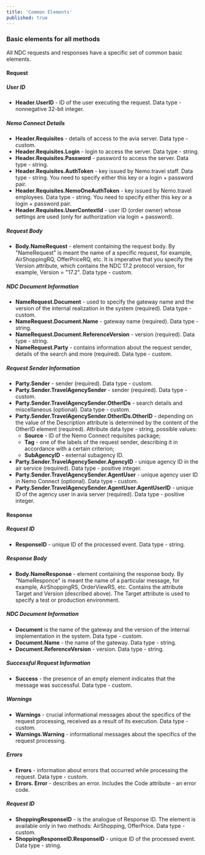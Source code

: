 ```yaml
---
title: 'Common Elements'
published: true
---
```


### Basic elements for all methods
All NDC requests and responses have a specific set of common basic elements.

#### Request

##### User ID
-  **Header.UserID** - ID of the user executing the request. Data type - nonnegative 32-bit integer.

##### Nemo Connect Details
-  **Header.Requisites** - details of access to the avia server. Data type - custom.
-  **Header.Requisites.Login** - login to access the server. Data type - string.
-  **Header.Requisites.Password** - password to access the server. Data type - string.
-  **Header.Requisites.AuthToken** - key issued by Nemo.travel staff. Data type - string. You need to specify either this key or a login + password pair.
-  **Header.Requisites.NemoOneAuthToken** - key issued by Nemo.travel employees. Data type - string. You need to specify either this key or a login + password pair.
-  **Header.Requisites.UserContextId** - user ID (order owner) whose settings are used (only for authorization via login + password).

##### Request Body
-  **Body.NameRequest** - element containing the request body. By "NameRequest" is meant the name of a specific request, for example, AirShoppingRQ, OfferPriceRQ, etc. It is imperative that you specify the Version attribute, which contains the NDC 17.2 protocol version, for example, Version = "17.2". Data type - custom.

##### NDC Document Information
- **NameRequest.Document** - used to specify the gateway name and the version of the internal realization in the system (required). Data type - custom.
- **NameRequest.Document.Name** - gateway name (required). Data type - string.
- **NameRequest.Document.ReferenceVersion** - version (required). Data type - string.
- **NameRequest.Party** - contains information about the request sender, details of the search and more (required). Data type - custom.

##### Request Sender Information
-  **Party.Sender** - sender (required). Data type - custom.
-  **Party.Sender.TravelAgencySender** - sender (required). Data type - custom.
-  **Party.Sender.TravelAgencySender.OtherIDs** - search details and miscellaneous (optional). Data type - custom.
-  **Party.Sender.TravelAgencySender.OtherIDs.OtherID** - depending on the value of the Description attribute is determined by the content of the OtherID element (required). Attribute data type - string, possible values:
    - **Source** - ID of the Nemo Connect requisites package;
    - **Tag** - one of the labels of the request sender, describing it in accordance with a certain criterion;
    - **SubAgencyID** - external subagency ID.
-  **Party.Sender.TravelAgencySender.AgencyID** - unique agency ID in the air service (required). Data type - positive integer.
-  **Party.Sender.TravelAgencySender.AgentUser** - unique agency user ID in Nemo Connect (optional). Data type - custom.
-  **Party.Sender.TravelAgencySender.AgentUser.AgentUserID** - unique ID of the agency user in avia server (required). Data type - positive integer.

#### Response

##### Request ID
-  **ResponseID** - unique ID of the processed event. Data type - string.

##### Response Body
-  **Body.NameResponse** - element containing the response body. By "NameResponce" is meant the name of a particular message, for example, AirShoppingRS, OrderViewRS, etc. Contains the attribute Target and Version (described above). The Target attribute is used to specify a test or production environment.

##### NDC Document Information
-  **Document** is the name of the gateway and the version of the internal implementation in the system. Data type - custom.
-  **Document.Name** - the name of the gateway. Data type - string.
-  **Document.ReferenceVersion** - version. Data type - string.

##### Successful Request Information
-  **Success** - the presence of an empty element indicates that the message was successful. Data type - custom.

##### Warnings
-  **Warnings** - crucial informational messages about the specifics of the request processing, received as a result of its execution. Data type - custom.
-  **Warnings.Warning** - informational messages about the specifics of the request processing.

##### Errors
-  **Errors** - information about errors that occurred while processing the request. Data type - custom.
-  **Errors. Error** - describes an error. Includes the Code attribute - an error code.

##### Request ID
-  **ShoppingResponseID** -  is the analogue of Response ID. The element is available only in two methods: AirShopping, OfferPrice. Data type - custom.
-  **ShoppingResponseID.ResponseID** - unique ID of the processed event. Data type - string.
